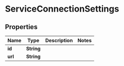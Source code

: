

# ServiceConnectionSettings


## Properties

Name | Type | Description | Notes
------------ | ------------- | ------------- | -------------
**id** | **String** |  | 
**url** | **String** |  | 



